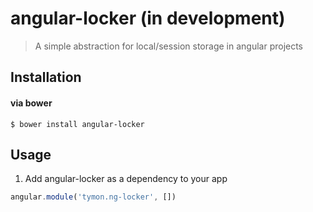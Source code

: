 angular-locker (in development)
==============

> A simple abstraction for local/session storage in angular projects

## Installation

#### via bower
```
$ bower install angular-locker
```

## Usage

1. Add angular-locker as a dependency to your app

```js
angular.module('tymon.ng-locker', [])
```
